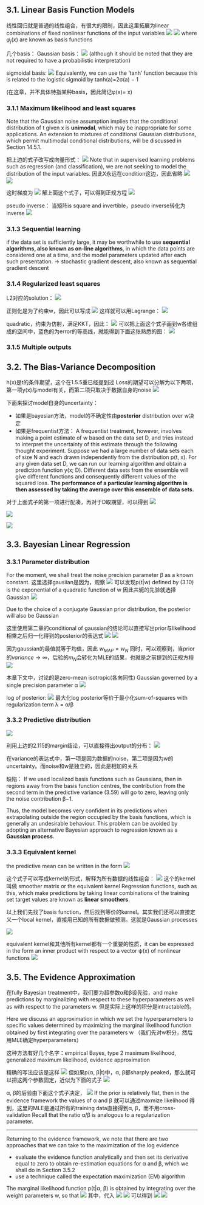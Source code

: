 ## 3.1. Linear Basis Function Models
线性回归就是普通的线性组合，有很大的限制，因此这里拓展为linear combinations of fixed nonlinear functions of the input variables
![](Pasted%20image%2020210419191436.png)
![](Pasted%20image%2020210419191624.png)
where $φ_j(x)$ are known as basis functions


几个basis：
Gaussian basis：
![](Pasted%20image%2020210419211558.png)
(although it should be noted that they are not required to have a probabilistic interpretation)

sigmoidal basis:
![](Pasted%20image%2020210419211731.png)
Equivalently, we can use the ‘tanh’ function because this is related to the logistic sigmoid by tanh(a)=2σ(a) − 1

(在这章，并不具体特指某种basis，因此简记φ(x)= x)

### 3.1.1 Maximum likelihood and least squares

Note that the Gaussian noise assumption implies that the conditional distribution of t given x is **unimodal**, which may be inappropriate for some applications. An extension to mixtures of conditional Gaussian distributions, which permit multimodal conditional distributions, will be discussed in Section 14.5.1.

把上边的式子改写成向量形式：
![](Pasted%20image%2020210419220550.png)
Note that in supervised learning problems such as regression (and classification), we are not seeking to model the distribution of the input variables.
因此X永远在condition这边，因此省略
![](Pasted%20image%2020210420090558.png)
![](Pasted%20image%2020210420090646.png)

这时梯度为
![](Pasted%20image%2020210420090833.png)
解上面这个式子，可以得到正规方程
![](Pasted%20image%2020210420091112.png)

pseudo inverse：
当矩阵is square and invertible，pseudo inverse转化为inverse
![](Pasted%20image%2020210420091243.png)

### 3.1.3 Sequential learning
if the data set is sufficiently large, it may be worthwhile to use **sequential algorithms, also known as on-line algorithms**,
in which the data points are considered one at a time, and the model parameters updated after each such presentation.
-> stochastic gradient descent, also known as sequential gradient descent

### 3.1.4 Regularized least squares
L2对应的solution：
![](Pasted%20image%2020210420103453.png)

正则化是为了约束w，因此可以写成
![](Pasted%20image%2020210420104458.png)
这样就可以用Lagrange：
![](Pasted%20image%2020210420104541.png)

quadratic，约束为仿射，满足KKT，因此：
![](Pasted%20image%2020210420104721.png)
可以把上面这个式子画到w各维组成的空间中，蓝色的为error的等高线，就能得到下面这张熟悉的图：
![](Pasted%20image%2020210420104911.png)

### 3.1.5 Multiple outputs

## 3.2. The Bias-Variance Decomposition

h(x)是t的条件期望，这个在1.5.5重已经提到过
Loss的期望可以分解为以下两项，第一项y(x)与model有关，而第二项只取决于数据自身的noise
![](Pasted%20image%2020210420192405.png)


下面来探讨model自身的uncertainty：
* 如果是bayesian方法，model的不确定性由**posterior** distribution over w决定
* 如果是frequentist方法：
	A frequentist treatment, however, involves making a point estimate of w based on the data set D, and tries instead to interpret the uncertainty of this estimate through the following thought experiment. Suppose we had a large number of data sets each of size N and each drawn independently from the distribution p(t, x). 
	For any given data set D, we can run our learning algorithm and obtain a prediction function y(x; D). Different data sets from the ensemble will give different functions and consequently different values of the squared loss. **The performance of a particular learning algorithm is then assessed by taking the average over this ensemble of data sets.**
	
对于上面式子的第一项进行配凑，再对于D取期望，可以得到
![](Pasted%20image%2020210420194707.png)

![](Pasted%20image%2020210420195208.png)

![](Pasted%20image%2020210420195312.png)

## 3.3. Bayesian Linear Regression

### 3.3.1 Parameter distribution

For the moment, we shall treat the noise precision parameter β as a known constant. 
这里选择gausiian是因为，观察
![](Pasted%20image%2020210420212409.png)
可以发现p(t|w) defined by (3.10) is the exponential of a quadratic function of w
因此共轭的先验就选择Gaussian
![](Pasted%20image%2020210420212340.png)

Due to the choice of a conjugate Gaussian prior distribution, the posterior will also be Gaussian

这里使用第二章的conditional of gaussian的结论可以直接写出prior与likelihood相乘之后归一化得到的posterior的表达式
![](Pasted%20image%2020210420213133.png)
![](Pasted%20image%2020210420213206.png)

因为gaussian的最值就等于均值，因此 $w_{MAP} = w_N$
同时，可以观察到，当prior的$variance\to\infty$，后验的$m_N$会转化为MLE的结果，也就是之前提到的正规方程
![](Pasted%20image%2020210420214524.png)


本章下文中，讨论的是zero-mean isotropic(各向同性) Gaussian governed by a single precision parameter α
![](Pasted%20image%2020210420214737.png)

log of posterior:
![](Pasted%20image%2020210420214840.png)
最大化log posterior等价于最小化sum-of-squares with regularization term λ = α/β


### 3.3.2 Predictive distribution
![](Pasted%20image%2020210420222821.png)

利用上边的2.115的margin结论，可以直接得出output的分布：
![](Pasted%20image%2020210420223100.png)

在variance的表达式中，第一项是因为数据的noise，第二项是因为w的uncertainty。而noise和w是独立的，因此是相加的关系


缺陷：
If we used localized basis functions such as Gaussians, then in regions away from the basis function centres, the contribution from the second term in the predictive variance (3.59) will go to zero, leaving only the noise contribution β−1. 

Thus, the model becomes very confident in its predictions when extrapolating outside the region occupied by the basis functions, which is generally an undesirable behaviour. This problem can be avoided by adopting an alternative Bayesian approach to regression known as a **Gaussian process**.

### 3.3.3 Equivalent kernel

the predictive mean can be written in the form
![](Pasted%20image%2020210422092728.png)

这个式子可以写成kernel的形式，解释为所有数据的线性组合：
![](Pasted%20image%2020210422092938.png)
这个的kernel叫做 smoother matrix or the equivalent kernel
Regression functions, such as this, which make predictions by taking linear combinations of the training set target values are known as **linear smoothers**.

以上我们先找了basis function，然后找到等价的kernel。其实我们还可以直接定义一个local kernel，直接用已知的所有数据做预测。这就是Gaussian processes

![](Pasted%20image%2020210422094134.png)

equivalent kernel和其他所有kernel都有一个重要的性质，it can be expressed in the form an inner product with respect to a vector ψ(x) of nonlinear functions
![](Pasted%20image%2020210422094657.png)

## 3.5. The Evidence Approximation

在fully Bayesian treatment中，我们要为超参数α和β设先验，and make predictions by marginalizing with respect to these hyperparameters as well as with respect to the parameters w. 但是实际上这样的积分是intractable的。

Here we discuss an approximation in which we set the hyperparameters to specific values determined by maximizing the marginal likelihood function obtained by first integrating over the parameters w
（我们先对w积分，然后用MLE确定hyperparameters）

这种方法有好几个名字：empirical Bayes, type 2 maximum likelihood, generalized maximum likelihood, evidence approximation


精确的写法应该是这样
![](Pasted%20image%2020210422100421.png)
但如果p(α, β|t)中，α, β都sharply peaked，那么就可以把这两个参数固定，近似为下面的式子
![](Pasted%20image%2020210422100529.png)

α, β的后验由下面这个式子决定，
![](Pasted%20image%2020210422100712.png)
If the prior is relatively flat, then in the evidence framework the values of α and β 就可以通过maxmize likelihood 得到，这里的MLE是通过所有的training data直接得到α, β，而不用cross-validation
Recall that the ratio α/β is analogous to a regularization parameter.

***

Returning to the evidence framework, we note that there are two approaches that we can take to the maximization of the log evidence

* evaluate the evidence function analytically and then set its derivative equal to zero to obtain re-estimation equations for α and β, which we shall do in Section 3.5.2
* use a technique called the expectation maximization (EM) algorithm




The marginal likelihood function p(t|α, β) is obtained by integrating over the weight parameters w, so that
![](Pasted%20image%2020210422104412.png)
其中，代入
![](Pasted%20image%2020210422104248.png)
![](Pasted%20image%2020210422104308.png)
可以得到
![](Pasted%20image%2020210422104456.png)
![](Pasted%20image%2020210422104504.png)

